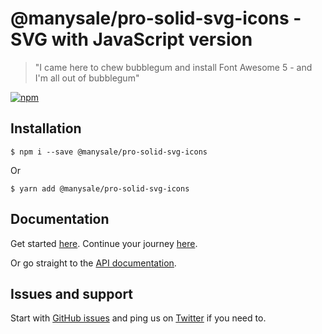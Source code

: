 # @manysale/pro-solid-svg-icons - SVG with JavaScript version

> "I came here to chew bubblegum and install Font Awesome 5 - and I'm all out of bubblegum"

[![npm](https://img.shields.io/npm/v/@manysale/pro-solid-svg-icons.svg?style=flat-square)](https://www.npmjs.com/package/@manysale/pro-solid-svg-icons)

## Installation

```
$ npm i --save @manysale/pro-solid-svg-icons
```

Or

```
$ yarn add @manysale/pro-solid-svg-icons
```

## Documentation

Get started [here](https://fontawesome.com/how-to-use/on-the-web/setup/getting-started). Continue your journey [here](https://fontawesome.com/how-to-use/on-the-web/advanced).

Or go straight to the [API documentation](https://fontawesome.com/how-to-use/with-the-api).

## Issues and support

Start with [GitHub issues](https://github.com/manysale/Font-Awesome/issues) and ping us on [Twitter](https://twitter.com/fontawesome) if you need to.
